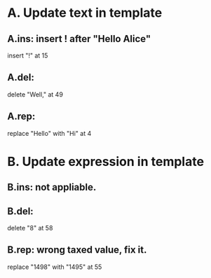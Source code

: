 # A. Update text in template
## A.ins: insert ! after "Hello Alice"
  insert "!" at 15

## A.del: 
  delete "Well," at 49

## A.rep: 
  replace "Hello" with "Hi" at 4

# B. Update expression in template
## B.ins: not appliable.

## B.del: 
  delete "8" at 58

## B.rep: wrong taxed value, fix it.
  replace "1498" with "1495" at 55